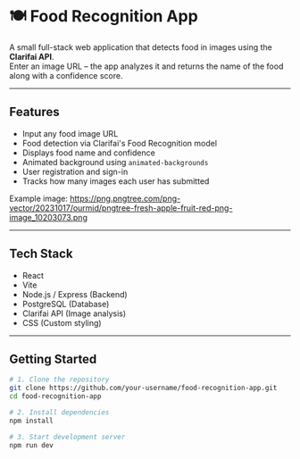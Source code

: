 # 🍽️ Food Recognition App

A small full-stack web application that detects food in images using the **Clarifai API**.  
Enter an image URL – the app analyzes it and returns the name of the food along with a confidence score.

---

## Features

-   Input any food image URL
-   Food detection via Clarifai's Food Recognition model
-   Displays food name and confidence
-   Animated background using `animated-backgrounds`
-   User registration and sign-in
-   Tracks how many images each user has submitted

Example image: https://png.pngtree.com/png-vector/20231017/ourmid/pngtree-fresh-apple-fruit-red-png-image_10203073.png

---

## Tech Stack

-   React
-   Vite
-   Node.js / Express (Backend)
-   PostgreSQL (Database)
-   Clarifai API (Image analysis)
-   CSS (Custom styling)

---

## Getting Started

```bash
# 1. Clone the repository
git clone https://github.com/your-username/food-recognition-app.git
cd food-recognition-app

# 2. Install dependencies
npm install

# 3. Start development server
npm run dev

```
